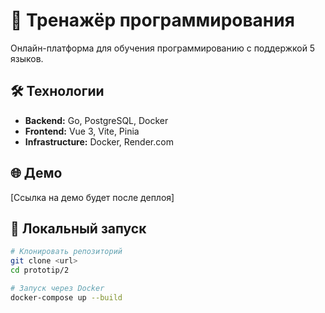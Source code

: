 # 🚀 Тренажёр программирования

Онлайн-платформа для обучения программированию с поддержкой 5 языков.

## 🛠️ Технологии

- **Backend:** Go, PostgreSQL, Docker
- **Frontend:** Vue 3, Vite, Pinia
- **Infrastructure:** Docker, Render.com

## 🌐 Демо

[Ссылка на демо будет после деплоя]

## 🚀 Локальный запуск

```bash
# Клонировать репозиторий
git clone <url>
cd prototip/2

# Запуск через Docker
docker-compose up --build